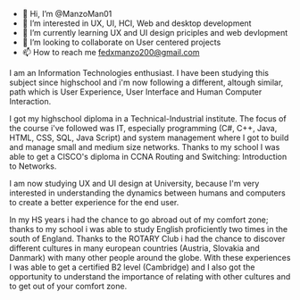 - 👋 Hi, I’m @ManzoMan01
- 👀 I’m interested in UX, UI, HCI, Web and desktop development
- 🌱 I’m currently learning UX and UI design priciples and web devlopment
- 💞️ I’m looking to collaborate on User centered projects
- 📫 How to reach me fedxmanzo200@gmail.com

<!---
ManzoMan01/ManzoMan01 is a ✨ special ✨ repository because its `README.md` (this file) appears on your GitHub profile.
You can click the Preview link to take a look at your changes.
--->

I am an Information Technologies enthusiast.
I have been studying this subject since highschool and i'm now following a different, altough similar, path which is User Experience, User Interface and Human Computer Interaction.

I got my highschool diploma in a Technical-Industrial institute.
The focus of the course i've followed was IT, especially programming (C#, C++, Java, HTML, CSS, SQL, Java Script) and system management where I got to build and manage small and medium size networks.
Thanks to my school I was able to get a CISCO's diploma in CCNA Routing and Switching: Introduction to Networks.

I am now studying UX and UI design at University, because I'm very interested in understanding the dynamics between humans and computers to create a better experience for the end user.

In my HS years i had the chance to go abroad out of my comfort zone; thanks to my school i was able to study English proficiently two times in the south of England.
Thanks to the ROTARY Club i had the chance to discover different cultures in many european countries (Austria, Slovakia and Danmark) with many other people around the globe.
With these experiences I was able to get a certified B2 level (Cambridge) and I also got the opportunity to understand the importance of relating with other cultures and to get out of your comfort zone.
